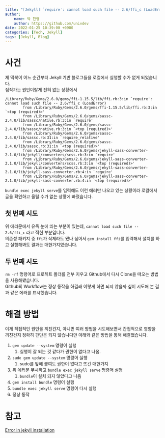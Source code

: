 ```yaml
---
title: "[Jekyll] `require': cannot load such file -- 2.6/ffi_c (LoadError)"
author:
    name: 박 찬영
    author: https://github.com/univdev
date: 2022-01-25 10:39:00 +0900
categories: [Tech, Jekyll]
tags: [Jekyll, Blog]
---
```

# 사건
제 맥북이 어느 순간부터 Jekyll 기반 블로그들을 로컬에서 실행할 수가 없게 되었습니다.  
짐작가는 원인이랄게 전혀 없는 상황에서
```text
/Library/Ruby/Gems/2.6.0/gems/ffi-1.15.5/lib/ffi.rb:3:in `require': cannot load such file -- 2.6/ffi_c (LoadError)
        from /Library/Ruby/Gems/2.6.0/gems/ffi-1.15.5/lib/ffi.rb:3:in `<top (required)>'
        from /Library/Ruby/Gems/2.6.0/gems/sassc-2.4.0/lib/sassc/native.rb:3:in `require'
        from /Library/Ruby/Gems/2.6.0/gems/sassc-2.4.0/lib/sassc/native.rb:3:in `<top (required)>'
        from /Library/Ruby/Gems/2.6.0/gems/sassc-2.4.0/lib/sassc.rb:31:in `require_relative'
        from /Library/Ruby/Gems/2.6.0/gems/sassc-2.4.0/lib/sassc.rb:31:in `<top (required)>'
        from /Library/Ruby/Gems/2.6.0/gems/jekyll-sass-converter-2.1.0/lib/jekyll/converters/scss.rb:3:in `require'
        from /Library/Ruby/Gems/2.6.0/gems/jekyll-sass-converter-2.1.0/lib/jekyll/converters/scss.rb:3:in `<top (required)>'
        from /Library/Ruby/Gems/2.6.0/gems/jekyll-sass-converter-2.1.0/lib/jekyll-sass-converter.rb:4:in `require'
        from /Library/Ruby/Gems/2.6.0/gems/jekyll-sass-converter-2.1.0/lib/jekyll-sass-converter.rb:4:in `<top (required)>'
```
```bundle exec jekyll serve```를 입력해도 이런 에러만 나오고 있는 상황이라 로컬에서 글을 확인하고 올릴 수가 없는 상황에 빠졌습니다.  
## 첫 번째 시도
위 에러문에서 유독 눈에 띄는 부분이 있는데, ```cannot load such file -- 2.6/ffi_c``` 라고 적힌 부분입니다.  
의존성 패키지 중 ```ffi```가 삭제라도 됐나 싶어서 ```gem install ffi```를 입력해서 설치를 하고 실행해봐도 결과는 매한가지였습니다.
## 두 번째 시도
```rm -rf``` 명령어로 프로젝트 폴더를 전부 지우고 Github에서 다시 Clone을 떠오는 방법을 사용해봤습니다.  
Github의 Workflow는 정상 동작을 하길래 이렇게 하면 되지 않을까 싶어 시도해 본 결과 같은 에러를 표시했습니다.
# 해결 방법
이게 직접적인 원인을 끼친건지, 아니면 여러 방법을 시도해보면서 간접적으로 영향을 끼친건지 정확히 판단은 되지 않습니다만 아래와 같은 방법을 통해 해결했습니다.  
1. ```gem update --system``` 명령어 실행
   1. 실행이 잘 되는 것 같다가 권한이 없다고 나옴.
2. ```sudo gem update --system``` 명령어 실행
   1. sudo를 앞에 붙여도 권한이 없다고 뜨긴 매한가지
3. 위 에러문 무시하고 ```bundle exec jekyll serve``` 명령어 실행
   1. ```bundle```이 설치 되지 않았다고 나옴
4. ```gem install bundle``` 명령어 실행
5. ```bundle exec jekyll serve``` 명령어 다시 실행
6. 정상 동작

# 참고
[Error in jekyll installation][참고]

[참고]: https://talk.jekyllrb.com/t/error-in-jekyll-installation/5868/2